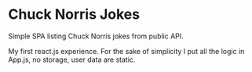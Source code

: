 # Chuck Norris Jokes

Simple SPA listing Chuck Norris jokes from public API.

My first react.js experience. For the sake of simplicity I put all the logic in App.js, no storage, user data are static.

